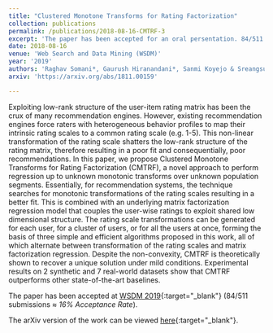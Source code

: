```yaml
---
title: "Clustered Monotone Transforms for Rating Factorization"
collection: publications
permalink: /publications/2018-08-16-CMTRF-3
excerpt: 'The paper has been accepted for an oral persentation. 84/511 submissions ≈ *16% Acceptance Rate*.'
date: 2018-08-16
venue: 'Web Search and Data Mining (WSDM)'
year: '2019'
authors: 'Raghav Somani*, Gaurush Hiranandani*, Sanmi Koyejo & Sreangsu Acharyya'
arxiv: 'https://arxiv.org/abs/1811.00159'

---
```

Exploiting low-rank structure of the user-item rating matrix has been the crux of many recommendation engines. However, existing recommendation engines force raters with heterogeneous behavior profiles to map their intrinsic rating scales to a common rating scale (e.g. 1-5). This non-linear transformation of the rating scale shatters the low-rank structure of the rating matrix, therefore resulting in a poor fit and consequentially, poor recommendations. In this paper, we propose Clustered Monotone Transforms for Rating Factorization (CMTRF), a novel approach to perform regression up to unknown monotonic transforms over unknown population segments. Essentially, for recommendation systems, the technique searches for monotonic transformations of the rating scales resulting in a better fit. This is combined with an underlying matrix factorization regression model that couples the user-wise ratings to exploit shared low dimensional structure. The rating scale transformations can be generated for each user, for a cluster of users, or for all the users at once, forming the basis of three simple and efficient algorithms proposed in this work, all of which alternate between transformation of the rating scales and matrix factorization regression. Despite the non-convexity, CMTRF is theoretically shown to recover a unique solution under mild conditions. Experimental results on 2 synthetic and 7 real-world datasets show that CMTRF outperforms other state-of-the-art baselines.

The paper has been accepted at [WSDM 2019](http://www.wsdm-conference.org/2019/){:target="_blank"} (84/511 submissions ≈ *16% Acceptance Rate*).

The arXiv version of the work can be viewed [here](https://arxiv.org/pdf/1811.00159.pdf){:target="_blank"}.